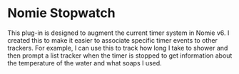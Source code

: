 # Nomie Stopwatch

This plug-in is designed to augment the current timer system in Nomie v6. I created this to make it easier to associate specific timer events to other trackers. For example, I can use this to track how long I take to shower and then prompt a list tracker when the timer is stopped to get information about the temperature of the water and what soaps I used.